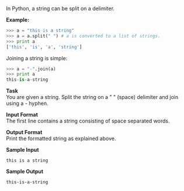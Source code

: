 In Python, a string can be split on a delimiter.

__Example:__
```python
>>> a = "this is a string"
>>> a = a.split(" ") # a is converted to a list of strings. 
>>> print a
['this', 'is', 'a', 'string']
```
Joining a string is simple:
```python
>>> a = "-".join(a)
>>> print a
this-is-a-string 
```
__Task__<br> 
You are given a string. Split the string on a " " (space) delimiter and join using a - hyphen.

__Input Format__<br> 
The first line contains a string consisting of space separated words.

__Output Format__<br> 
Print the formatted string as explained above.

__Sample Input__
```commandline
this is a string 
```  
__Sample Output__
```commandline
this-is-a-string
```
